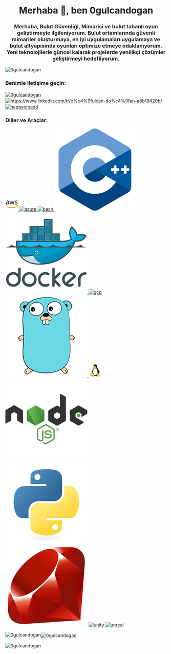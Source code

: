 <h1 align="center">Merhaba 👋, ben 0gulcandogan</h1>
<h3 align="center">Merhaba, Bulut Güvenliği, Mimarisi ve bulut tabanlı oyun geliştirmeyle ilgileniyorum. Bulut ortamlarında güvenli mimariler oluşturmaya, en iyi uygulamaları uygulamaya ve bulut altyapısında oyunları optimize etmeye odaklanıyorum. Yeni teknolojilerle güncel kalarak projelerde yenilikçi çözümler geliştirmeyi hedefliyorum.</h3>

<p align="left"> <img src="https://komarev.com/ghpvc/?username=0gulcandogan&label=Profile%20views&color=0e75b6&style=flat" alt="0gulcandogan" /> </p>

<h3 align="left">Benimle iletişime geçin:</h3>
<p align="left">
<a href="https://twitter.com/0gulcandogan" target="blank"><img align="center" src="https://raw.githubusercontent.com/rahuldkjain/github-profile-readme-generator/master/src/images/icons/Social/twitter.svg" alt="0gulcandogan" height="30" width="40" /></a>
<a href="https://linkedin.com/tr/https://www.linkedin.com/tr/o%c4%9fulcan-do%c4%9fan-a8b18420b/" target="blank"><img align="center" src="https://raw.githubusercontent.com/rahuldkjain/github-profile-readme-generator/master/src/images/icons/Social/linked-in-alt.svg" alt="https://www.linkedin.com/tr/o%c4%9fulcan-do%c4%9fan-a8b18420b/" height="30" width="40" /></a>
<a href="https://instagram.com/happyorsadd" target="blank"><img align="center" src="https://raw.githubusercontent.com/rahuldkjain/github-profile-readme-generator/master/src/images/icons/Social/instagram.svg" alt="happyorsadd" height="30" width="40" /></a>
</p>

<h3 align="left">Diller ve Araçlar:</h3>
<p align="left"> <a href="https://aws.amazon.com" target="_blank" rel="noreferrer"> <img src="https://raw.githubusercontent.com/devicons/devicon/master/icons/amazonwebservices/amazonwebservices-original-wordmark.svg" alt="aws" width="40" height="40"/> </a> <a href="https://azure.microsoft.com/en-in/" target="_blank" rel="noreferrer"> <img src="https://www.vectorlogo.zone/logos/microsoft_azure/microsoft_azure-icon.svg" alt="azure" width="40" height="40"/> </a> <a href="https://www.gnu.org/software/bash/" target="_blank" rel="noreferrer"> <img src="https://www.vectorlogo.zone/logos/gnu_bash/gnu_bash-icon.svg" alt="bash" genişlik="40" yükseklik="40"/> </a> <a href="https://www.w3schools.com/cpp/" target="_blank" rel="noreferrer"> <img src="https://raw.githubusercontent.com/devicons/devicon/master/icons/cplusplus/cplusplus-original.svg" alt="cplusplus" genişlik="40" yükseklik="40"/> </a> <a href="https://www.docker.com/" target="_blank" rel="noreferrer"> <img src="https://raw.githubusercontent.com/devicons/devicon/master/icons/docker/docker-original-wordmark.svg" alt="docker" genişlik="40" yükseklik="40"/> </a> <a href="https://cloud.google.com" target="_blank" rel="noreferrer"> <img src="https://www.vectorlogo.zone/logos/google_cloud/google_cloud-icon.svg" alt="gcp" genişlik="40" yükseklik="40"/> </a> <a href="https://golang.org" target="_blank" rel="noreferrer"> <img src="https://raw.githubusercontent.com/devicons/devicon/master/icons/go/go-original.svg" alt="go" genişlik="40" yükseklik="40"/> </a> <a href="https://www.linux.org/" target="_blank" rel="noreferrer"> <img src="https://raw.githubusercontent.com/devicons/devicon/master/icons/linux/linux-original.svg" alt="linux" width="40" height="40"/> </a> <a href="https://nodejs.org" target="_blank" rel="noreferrer"> <img src="https://raw.githubusercontent.com/devicons/devicon/master/icons/nodejs/nodejs-original-wordmark.svg" alt="nodejs" genişlik="40" yükseklik="40"/> </a> <a href="https://www.python.org" target="_blank" rel="noreferrer"> <img src="https://raw.githubusercontent.com/devicons/devicon/master/icons/python/python-original.svg" alt="python" genişlik="40" yükseklik="40"/> </a> <a href="https://www.ruby-lang.org/tr/" target="_blank" rel="noreferrer"> <img src="https://raw.githubusercontent.com/devicons/devicon/master/icons/ruby/ruby-original.svg" alt="ruby" genişlik="40" yükseklik="40"/> </a> <a href="https://unity.com/" target="_blank" rel="noreferrer"> <img src="https://www.vectorlogo.zone/logos/unity3d/unity3d-icon.svg" alt="unity" width="40" height="40"/> </a> <a href="https://unrealengine.com/" target="_blank" rel="noreferrer"> <img src="https://raw.githubusercontent.com/kenangundogan/fontisto/036b7eca71aab1bef8e6a0518f7329f13ed62f6b/icons/svg/brand/unreal-engine.svg" alt="unreal" width="40" height="40"/> </a> </p>

<p><img align="left" src="https://github-readme-stats.vercel.app/api/top-langs?username=0gulcandogan&show_icons=true&locale=tr&layout=compact" alt="0gulcandogan" /></p>

<p> <img align="center" src="https://github-readme-stats.vercel.app/api?username=0gulcandogan&show_icons=true&locale=tr" alt="0gulcandogan" /></p>

<p><img align="center" src="https://github-readme-streak-stats.herokuapp.com/?user=0gulcandogan&" alt="0gulcandogan" /></p>
